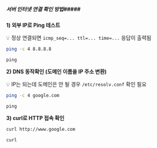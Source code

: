##### 서버 인터넷 연결 확인 방법#####

**1) 외부 IP로 Ping 테스트**

💡 정상 연결되면 `icmp_seq=... ttl=... time=...` 응답이 출력됨

```bash
ping -c 4 8.8.8.8
```

```tech
ping
```

**2) DNS 동작확인 (도메인 이름을 IP 주소 변환)**

💡 IP는 되는데 도메인은 안 될 경우 `/etc/resolv.conf` 확인 필요

```bash
ping -c 4 google.com
```

```tech
ping
```
**3) curl로 HTTP 접속 확인**

```bash
curl http://www.google.com
```

```tech
curl
```
